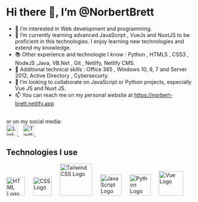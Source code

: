 # Hi there 👋, I’m @NorbertBrett

- 👀 I’m interested in Web development and programming.
- 🌱 I’m currently learning advanced JavaScript , VueJs and NuxtJS to be proficient in this technologies. I enjoy learning new technologies and extend my knowledge.
- 📚 Other experience and technologie I know : Python , HTML5 , CSS3 , NodeJS ,Java,  VB.Net , Git , Netlify, Netlify CMS.
- 💽 Additional technical skills : Office 365 , Windows 10, 8, 7 and Server 2012, Active Directory , Cybersecurty.
- 💞️ I’m looking to collaborate on JavaScript or Python projects, especially Vue JS and Nuxt JS.
- 📫 You can reach me on my personal website at https://norbert-brett.netlify.app
<br>
or on my social media:
<br>

<a href="https://www.linkedin.com/in/norbert-brett/">
  <img src="https://cdn.worldvectorlogo.com/logos/linkedin-icon-2.svg" title="LinkedIn" alt="Linkedin Account" width="30" />
</a> &ensp;
<a href="https://twitter.com/Norbert_Brett">
  <img src="https://cdn.worldvectorlogo.com/logos/twitter-3.svg" title="Twitter" alt="Twitter Account" width="30" />
</a> &ensp;

<br>

## Technologies I use

<img src="https://cdn.worldvectorlogo.com/logos/html-1.svg" title="HTML" alt="HTML Logo" width="50" /> &emsp;
<img src="https://cdn.worldvectorlogo.com/logos/css-3.svg" title="CSS" alt="CSS Logo" width="50" /> &emsp;
<img src="https://cdn.worldvectorlogo.com/logos/tailwind-css-2.svg" title="Tailwind CSS" alt="Tailwind CSS Logo" width="86" /> &emsp;
<img src="https://cdn.worldvectorlogo.com/logos/logo-javascript.svg" title="JavaScript" alt="JavaScript Logo" width="57" /> &emsp;
<img src="https://cdn.svgporn.com/logos/python.svg" title="Python" alt="Python Logo" width="57" /> &emsp;
<img src="https://cdn.svgporn.com/logos/vue.svg" title="Vue JS" alt="Vue Logo" width="66" /> &emsp;
<!---
NorbertBrett/NorbertBrett is a ✨ special ✨ repository because its `README.md` (this file) appears on your GitHub profile.
You can click the Preview link to take a look at your changes.
--->
